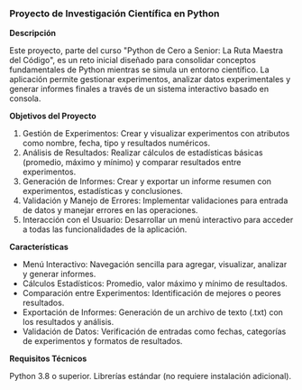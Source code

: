 ### **Proyecto de Investigación Científica en Python**

**Descripción**

Este proyecto, parte del curso "Python de Cero a Senior: La Ruta Maestra del Código", es un reto inicial diseñado para consolidar conceptos fundamentales de Python mientras se simula un entorno científico. La aplicación permite gestionar experimentos, analizar datos experimentales y generar informes finales a través de un sistema interactivo basado en consola.

**Objetivos del Proyecto**

1. Gestión de Experimentos: Crear y visualizar experimentos con atributos como nombre, fecha, tipo y resultados numéricos.
2. Análisis de Resultados: Realizar cálculos de estadísticas básicas (promedio, máximo y mínimo) y comparar resultados entre experimentos.
3. Generación de Informes: Crear y exportar un informe resumen con experimentos, estadísticas y conclusiones.
4. Validación y Manejo de Errores: Implementar validaciones para entrada de datos y manejar errores en las operaciones.
5. Interacción con el Usuario: Desarrollar un menú interactivo para acceder a todas las funcionalidades de la aplicación.

**Características**

- Menú Interactivo: Navegación sencilla para agregar, visualizar, analizar y generar informes.
- Cálculos Estadísticos: Promedio, valor máximo y mínimo de resultados.
- Comparación entre Experimentos: Identificación de mejores o peores resultados.
- Exportación de Informes: Generación de un archivo de texto (.txt) con los resultados y análisis.
- Validación de Datos: Verificación de entradas como fechas, categorías de experimentos y formatos de resultados.

**Requisitos Técnicos**

Python 3.8 o superior.
Librerías estándar (no requiere instalación adicional).
